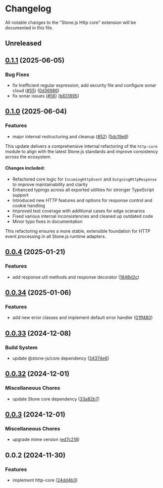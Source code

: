 # Changelog

All notable changes to the "Stone.js Http core" extension will be documented in this file.

## Unreleased


## [0.1.1](https://github.com/stone-foundation/stone-js-http-core/compare/v0.1.0...v0.1.1) (2025-06-05)


### Bug Fixes

* fix Inefficient regular expression, add security file and configure sonar cloud ([#55](https://github.com/stone-foundation/stone-js-http-core/issues/55)) ([0d36986](https://github.com/stone-foundation/stone-js-http-core/commit/0d369869add0f1630e9b5b2cd1421e57ee8d3865))
* fix sonar issues ([#56](https://github.com/stone-foundation/stone-js-http-core/issues/56)) ([b831895](https://github.com/stone-foundation/stone-js-http-core/commit/b831895497ad78853c6297d03ab0449b614ea055))

## [0.1.0](https://github.com/stone-foundation/stone-js-http-core/compare/v0.0.4...v0.1.0) (2025-06-04)


### Features

* major internal restructuring and cleanup ([#52](https://github.com/stone-foundation/stone-js-http-core/issues/52)) ([5dc19e8](https://github.com/stone-foundation/stone-js-http-core/commit/5dc19e88b97a10a08254fe79d8071a9023d59ff6))

This update delivers a comprehensive internal refactoring of the `http-core` module to align with the latest Stone.js standards and improve consistency across the ecosystem.

#### Changes included:

* Refactored core logic for `IncomingHttpEvent` and `OutgoingHttpResponse` to improve maintainability and clarity
* Enhanced typings across all exported utilities for stronger TypeScript support
* Introduced new HTTP features and options for response control and cookie handling
* Improved test coverage with additional cases for edge scenarios
* Fixed various internal inconsistencies and cleaned up outdated code
* Minor typo fixes in documentation

This refactoring ensures a more stable, extensible foundation for HTTP event processing in all Stone.js runtime adapters.

## [0.0.4](https://github.com/stone-foundation/stone-js-http-core/compare/v0.0.34...v0.0.4) (2025-01-21)


### Features

* add response util methods and response decorator ([1848d2c](https://github.com/stone-foundation/stone-js-http-core/commit/1848d2cc8e9419d9e370ae707c528a45d3c2ac5a))

## [0.0.34](https://github.com/stone-foundation/stone-js-http-core/compare/v0.0.33...v0.0.34) (2025-01-06)


### Features

* add new error classes and implement default error handler ([01ff480](https://github.com/stone-foundation/stone-js-http-core/commit/01ff4806cd9165b6846329e5f909f61f5c067d6a))

## [0.0.33](https://github.com/stone-foundation/stone-js-http-core/compare/v0.0.32...v0.0.33) (2024-12-08)


### Build System

* update @stone-js/core dependency ([34374e6](https://github.com/stone-foundation/stone-js-http-core/commit/34374e6c4f2f644afedac48ffd94e75996e1eca3))

## [0.0.32](https://github.com/stone-foundation/stone-js-http-core/compare/v0.0.3...v0.0.32) (2024-12-01)


### Miscellaneous Chores

* update Stone core dependency ([33a82b7](https://github.com/stone-foundation/stone-js-http-core/commit/33a82b77e98ade423889148c13f25ccd40b75c8a))

## [0.0.3](https://github.com/stone-foundation/stone-js-http-core/compare/v0.0.2...v0.0.3) (2024-12-01)


### Miscellaneous Chores

* upgrade mime version ([ed7c218](https://github.com/stone-foundation/stone-js-http-core/commit/ed7c2187bd85b6877da7cd9f8c94448716446e07))

## 0.0.2 (2024-11-30)


### Features

* implement http-core ([24dd4b3](https://github.com/stone-foundation/stone-js-http-core/commit/24dd4b3f1e59fc19fb65fa5316121fe4b68e4f41))
